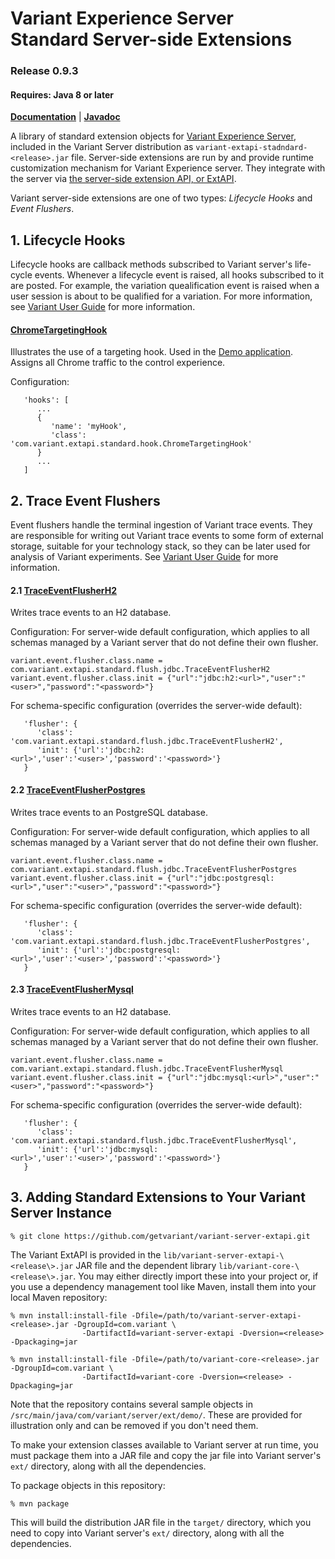 # Variant Experience Server </br> Standard Server-side Extensions
### Release 0.9.3
#### Requires: Java 8 or later

[__Documentation__](https://www.getvariant.com/resources/docs/0-9/experience-server/reference/#section-4) | [__Javadoc__](https://getvariant.github.io/variant-extapi-standard/)

A library of standard extension objects for [Variant Experience Server](https://www.getvariant.com/resources/docs/0-9/experience-server/user-guide/), included in the Variant Server distribution as `variant-extapi-stadndard-<release>.jar` file. Server-side extensions are run by and provide runtime customization mechanism for Variant Experience server. They integrate with the server via [the server-side extension API, or ExtAPI](https://www.getvariant.com/resources/docs/0-9/experience-server/reference/#section-4).

Variant server-side extensions are one of two types: _Lifecycle Hooks_ and _Event Flushers_. 

## 1. Lifecycle Hooks 
Lifecycle hooks are callback methods subscribed to Variant server's life-cycle events. Whenever a lifecycle event is raised, all hooks subscribed to it are posted.  For example, the variation quealification event is raised when a user session is about to be qualified for a variation. For more information, see [Variant User Guide](https://www.getvariant.com/resources/docs/0-9/experience-server/user-guide/#section-4.7.1) for more information.

#### [ChromeTargetingHook](https://github.com/getvariant/variant-extapi-standard/blob/master/src/main/java/com/variant/extapi/standard/hook/ChromeTargetingHook.java)

Illustrates the use of a targeting hook. Used in the [Demo application](https://github.com/getvariant/variant-java-demo). Assigns all Chrome traffic to the control experience.

Configuration:
```
   'hooks': [
      ...
      {
         'name': 'myHook',
         'class': 'com.variant.extapi.standard.hook.ChromeTargetingHook'
      }
      ...
   ]
```
## 2. Trace Event Flushers
Event flushers handle the terminal ingestion of Variant trace events. They are responsible for writing out Variant trace events to some form of external storage, suitable for your technology stack, so they can be later used for analysis of Variant experiments. See [Variant User Guide](https://www.getvariant.com/resources/docs/0-9/experience-server/user-guide/#section-4.7.2) for more information.

#### 2.1 [TraceEventFlusherH2](https://github.com/getvariant/variant-extapi-standard/blob/master/src/main/java/com/variant/extapi/standard/flush/jdbc/TraceEventFlusherH2.java)

Writes trace events to an H2 database.  

Configuration:
For server-wide default configuration, which applies to all schemas managed by a Variant server that do not define their own flusher.
```
variant.event.flusher.class.name = com.variant.extapi.standard.flush.jdbc.TraceEventFlusherH2
variant.event.flusher.class.init = {"url":"jdbc:h2:<url>","user":"<user>","password":"<password>"}
 ```
 
For schema-specific configuration (overrides the server-wide default):
```
   'flusher': {
      'class': 'com.variant.extapi.standard.flush.jdbc.TraceEventFlusherH2',
      'init': {'url':'jdbc:h2:<url>','user':'<user>','password':'<password>'}
   }
```

#### 2.2 [TraceEventFlusherPostgres](https://github.com/getvariant/variant-extapi-standard/blob/master/src/main/java/com/variant/extapi/standard/flush/jdbc/TraceEventFlusherPostgres.java)

Writes trace events to an PostgreSQL database.  

Configuration:
For server-wide default configuration, which applies to all schemas managed by a Variant server that do not define their own flusher.
```
variant.event.flusher.class.name = com.variant.extapi.standard.flush.jdbc.TraceEventFlusherPostgres
variant.event.flusher.class.init = {"url":"jdbc:postgresql:<url>","user":"<user>","password":"<password>"}
 ```
 
For schema-specific configuration (overrides the server-wide default):
```
   'flusher': {
      'class': 'com.variant.extapi.standard.flush.jdbc.TraceEventFlusherPostgres',
      'init': {'url':'jdbc:postgresql:<url>','user':'<user>','password':'<password>'}
   }
```

#### 2.3 [TraceEventFlusherMysql](https://github.com/getvariant/variant-extapi-standard/blob/master/src/main/java/com/variant/extapi/standard/flush/jdbc/TraceEventFlusherMysql.java)

Writes trace events to an H2 database.  

Configuration:
For server-wide default configuration, which applies to all schemas managed by a Variant server that do not define their own flusher.
```
variant.event.flusher.class.name = com.variant.extapi.standard.flush.jdbc.TraceEventFlusherMysql
variant.event.flusher.class.init = {"url":"jdbc:mysql:<url>","user":"<user>","password":"<password>"}
 ```
 
For schema-specific configuration (overrides the server-wide default):
```
   'flusher': {
      'class': 'com.variant.extapi.standard.flush.jdbc.TraceEventFlusherMysql',
      'init': {'url':'jdbc:mysql:<url>','user':'<user>','password':'<password>'}
   }
```

## 3. Adding Standard Extensions to Your Variant Server Instance
```
% git clone https://github.com/getvariant/variant-server-extapi.git
```

The Variant ExtAPI is provided in the `lib/variant-server-extapi-\<release\>.jar` JAR file and the dependent library `lib/variant-core-\<release\>.jar`. You may either directly import these into your project or, if you use a dependency management tool like Maven, install them into your local Maven repository:

```
% mvn install:install-file -Dfile=/path/to/variant-server-extapi-<release>.jar -DgroupId=com.variant \
                -DartifactId=variant-server-extapi -Dversion=<release> -Dpackaging=jar

% mvn install:install-file -Dfile=/path/to/variant-core-<release>.jar -DgroupId=com.variant \
                -DartifactId=variant-core -Dversion=<release> -Dpackaging=jar
```

Note that the repository contains several sample objects in `/src/main/java/com/variant/server/ext/demo/`. These are provided for illustration only and can be removed if you don't need them.

To make your extension classes available to Variant server at run time, you must package them into a JAR file and copy the jar file into Variant server's `ext/` directory, along with all the dependencies.

To package objects in this repository:

```
% mvn package
```

This will build the distribution JAR file in the `target/` directory, which you need to copy into Variant server's `ext/` directory, along with all the dependencies.

